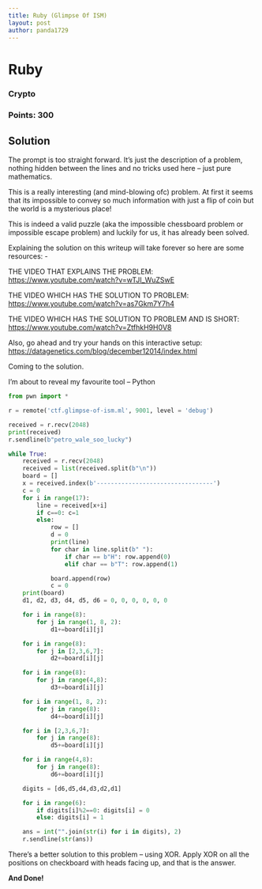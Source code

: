 ```yaml
---
title: Ruby (Glimpse Of ISM)
layout: post
author: panda1729
---
```


# Ruby

### Crypto

### Points: 300

## Solution

The prompt is too straight forward. It’s just the description of a problem, nothing hidden between the lines and no tricks used here – just pure mathematics.

This is a really interesting (and mind-blowing ofc) problem. At first it seems that its impossible to convey so much information with just a flip of coin but the world is a mysterious place!

This is indeed a valid puzzle (aka the impossible chessboard problem or impossible escape problem) and luckily for us, it has already been solved.

Explaining the solution on this writeup will take forever so here are some resources: - 

THE VIDEO THAT EXPLAINS THE PROBLEM: https://www.youtube.com/watch?v=wTJI_WuZSwE

THE VIDEO WHICH HAS THE SOLUTION TO PROBLEM:
https://www.youtube.com/watch?v=as7Gkm7Y7h4

THE VIDEO WHICH HAS THE SOLUTION TO PROBLEM AND IS SHORT:
https://www.youtube.com/watch?v=ZtfhkH9H0V8 

Also, go ahead and try your hands on this interactive setup:
https://datagenetics.com/blog/december12014/index.html

Coming to the solution.

I’m about to reveal my favourite tool – Python

```python
from pwn import *

r = remote('ctf.glimpse-of-ism.ml', 9001, level = 'debug')

received = r.recv(2048)
print(received)
r.sendline(b"petro_wale_soo_lucky")

while True:
    received = r.recv(2048)
    received = list(received.split(b"\n"))
    board = []
    x = received.index(b'---------------------------------')
    c = 0
    for i in range(17):
        line = received[x+i]
        if c==0: c=1
        else:
            row = []
            d = 0
            print(line)
            for char in line.split(b" "):
                if char == b"H": row.append(0)
                elif char == b"T": row.append(1)

            board.append(row)
            c = 0
    print(board)
    d1, d2, d3, d4, d5, d6 = 0, 0, 0, 0, 0, 0

    for i in range(8):
        for j in range(1, 8, 2):
            d1+=board[i][j]

    for i in range(8):
        for j in [2,3,6,7]:
            d2+=board[i][j]

    for i in range(8):
        for j in range(4,8):
            d3+=board[i][j]

    for i in range(1, 8, 2):
        for j in range(8):
            d4+=board[i][j]

    for i in [2,3,6,7]:
        for j in range(8):
            d5+=board[i][j]

    for i in range(4,8):
        for j in range(8):
            d6+=board[i][j]

    digits = [d6,d5,d4,d3,d2,d1]

    for i in range(6):
        if digits[i]%2==0: digits[i] = 0
        else: digits[i] = 1

    ans = int("".join(str(i) for i in digits), 2)
    r.sendline(str(ans))
```

There’s a better solution to this problem – using XOR.
Apply XOR on all the positions on checkboard with heads facing up, and that is the answer.

**And Done!**

